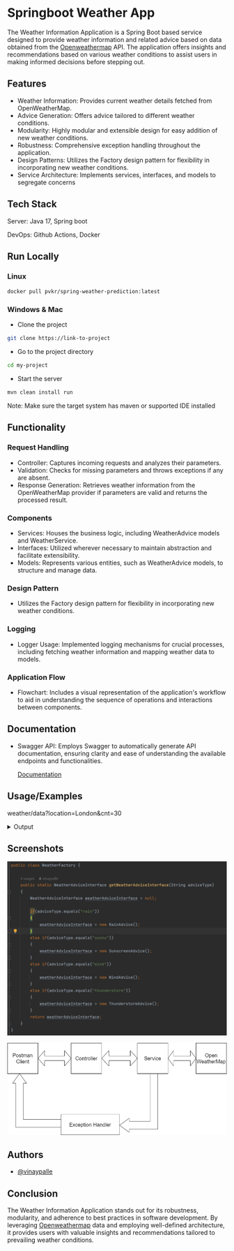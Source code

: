 # Springboot Weather App
The Weather Information Application is a Spring Boot based service designed to provide weather information and related advice based on data obtained from the [Openweathermap](https://openweathermap.org) API. The application offers insights and recommendations based on various weather conditions to assist users in making informed decisions before stepping out.




## Features

- Weather Information: Provides current weather details fetched from OpenWeatherMap.
- Advice Generation: Offers advice tailored to different weather conditions.
- Modularity: Highly modular and extensible design for easy addition of new weather conditions.
- Robustness: Comprehensive exception handling throughout the application.
- Design Patterns: Utilizes the Factory design pattern for flexibility in incorporating new weather conditions.
- Service Architecture: Implements services, interfaces, and models to segregate concerns


## Tech Stack

Server: Java 17, Spring boot

DevOps: Github Actions, Docker


## Run Locally

### Linux
```bash
docker pull pvkr/spring-weather-prediction:latest
```

### Windows & Mac

- Clone the project
```bash
git clone https://link-to-project
```

- Go to the project directory
```bash
cd my-project
```
- Start the server
```bash
mvn clean install run
```
Note: Make sure the target system has maven or supported IDE installed
## Functionality

### Request Handling

- Controller: Captures incoming requests and analyzes their parameters.
- Validation: Checks for missing parameters and throws exceptions if any are absent.
- Response Generation: Retrieves weather information from the OpenWeatherMap provider if parameters are valid and returns the processed result.

### Components

- Services: Houses the business logic, including WeatherAdvice models and WeatherService.
- Interfaces: Utilized wherever necessary to maintain abstraction and facilitate extensibility.
- Models: Represents various entities, such as WeatherAdvice models, to structure and manage data.

### Design Pattern
- Utilizes the Factory design pattern for flexibility in incorporating new weather conditions.
### Logging

- Logger Usage: Implemented logging mechanisms for crucial processes, including fetching weather information and mapping weather data to models.


### Application Flow

- Flowchart: Includes a visual representation of the application's workflow to aid in understanding the sequence of operations and interactions between components.
## Documentation

- Swagger API: Employs Swagger to automatically generate API documentation, ensuring clarity and ease of understanding the available endpoints and functionalities.

  [Documentation](/assets/api-documentation.pdf)

## Usage/Examples
weather/data?location=London&cnt=30

<details><summary>Output</summary><p>

```json
{
"status": 200,
"data": [
{
"minTemp": 277.52,
"maxTemp": 279.16,
"weatherAdvice": [
{
"info": "Carry an umbrella",
"time": "00:00:00"
},
{
"info": "It's too windy, watch out!",
"time": "00:00:00"
},
{
"info": "It's too windy, watch out!",
"time": "03:00:00"
},
{
"info": "Carry an umbrella",
"time": "06:00:00"
},
{
"info": "It's too windy, watch out!",
"time": "06:00:00"
},
{
"info": "Carry an umbrella",
"time": "09:00:00"
},
{
"info": "It's too windy, watch out!",
"time": "09:00:00"
},
{
"info": "Carry an umbrella",
"time": "12:00:00"
},
{
"info": "It's too windy, watch out!",
"time": "12:00:00"
},
{
"info": "Carry an umbrella",
"time": "15:00:00"
},
{
"info": "It's too windy, watch out!",
"time": "15:00:00"
},
{
"info": "It's too windy, watch out!",
"time": "18:00:00"
},
{
"info": "It's too windy, watch out!",
"time": "21:00:00"
}
],
"date": "2023-12-05"
},
{
"minTemp": 275.79,
"maxTemp": 278.18,
"weatherAdvice": [
{
"info": "It's too windy, watch out!",
"time": "00:00:00"
},
{
"info": "It's too windy, watch out!",
"time": "03:00:00"
},
{
"info": "It's too windy, watch out!",
"time": "06:00:00"
},
{
"info": "It's too windy, watch out!",
"time": "09:00:00"
},
{
"info": "It's too windy, watch out!",
"time": "12:00:00"
},
{
"info": "It's too windy, watch out!",
"time": "15:00:00"
},
{
"info": "It's too windy, watch out!",
"time": "18:00:00"
},
{
"info": "It's too windy, watch out!",
"time": "21:00:00"
}
],
"date": "2023-12-06"
},
{
"minTemp": 279.2,
"maxTemp": 279.88,
"weatherAdvice": [
{
"info": "It's too windy, watch out!",
"time": "00:00:00"
},
{
"info": "It's too windy, watch out!",
"time": "03:00:00"
},
{
"info": "Carry an umbrella",
"time": "06:00:00"
},
{
"info": "It's too windy, watch out!",
"time": "06:00:00"
},
{
"info": "It's too windy, watch out!",
"time": "09:00:00"
},
{
"info": "Carry an umbrella",
"time": "12:00:00"
},
{
"info": "It's too windy, watch out!",
"time": "12:00:00"
},
{
"info": "Carry an umbrella",
"time": "15:00:00"
},
{
"info": "It's too windy, watch out!",
"time": "15:00:00"
}
],
"date": "2023-12-07"
}
]
}
```
</p>
</details>

## Screenshots

![Factory Design Pattern](/assets/factory-design-pattern.png?raw=true "Factory Design Pattern")

![Flowchart](/assets/spring-boot-weather-app.drawio.png?raw=true "Flowchart")


## Authors

- [@vinaypalle](https://github.com/vinaypalle)


## Conclusion

The Weather Information Application stands out for its robustness, modularity, and adherence to best practices in software development. By leveraging [Openweathermap](https://openweathermap.org) data and employing well-defined architecture, it provides users with valuable insights and recommendations tailored to prevailing weather conditions.